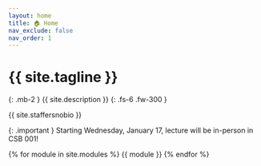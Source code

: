 ```yaml
---
layout: home
title: 🏠 Home
nav_exclude: false
nav_order: 1
---
```


# {{ site.tagline }}
{: .mb-2 }
{{ site.description }}
{: .fs-6 .fw-300 }

{{ site.staffersnobio }}

{: .important } 
Starting Wednesday, January 17, lecture will be in-person in CSB 001!

<!-- Lecture and discussion recordings can be found at [podcast.ucsd.edu](https://podcast.ucsd.edu). -->

{% for module in site.modules %}
{{ module }}
{% endfor %}
